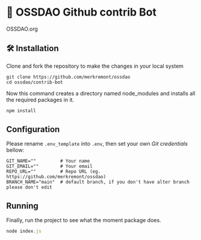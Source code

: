 # 🤖 OSSDAO Github contrib Bot

OSSDAO.org

## 🛠️ Installation

Clone and fork the repository to make the changes in your local system

```git-bash
git clone https://github.com/merkremont/ossdao
cd ossdao/contrib-bot
```

Now this command creates a directory named node_modules and installs all the required packages in it.

```javascript
npm install
```

## Configuration

Please rename `.env_template` into `.env`, then set your own *Git credentials* bellow:

```shell
GIT_NAME=""         # Your name
GIT_EMAIL=""        # Your email
REPO_URL=""         # Repo URL (eg. https://github.com/merkremont/ossdao)
BRANCH_NAME="main"  # default branch, if you don't have alter branch please don't edit
```

## Running

Finally, run the project to see what the moment package does.

```javascript
node index.js
```